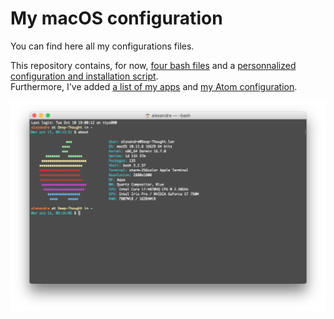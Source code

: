 # My macOS configuration

You can find here all my configurations files.  

This repository contains, for now, [four bash files](bash_files/) and a [personnalized configuration and installation script](installation%20script/).  
Furthermore, I've added [a list of my apps](Configurations/MacApps.md) and [my Atom configuration](Configurations/Atom/Atom.md).

![My config](https://github.com/Harchytekt/about/blob/master/about.png "My config")
